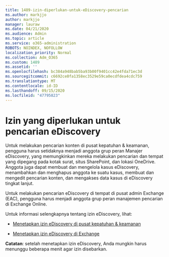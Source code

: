```yaml
---
title: 1489-izin-diperlukan-untuk-eDiscovery-pencarian
ms.author: markjjo
author: markjjo
manager: lauraw
ms.date: 04/21/2020
ms.audience: Admin
ms.topic: article
ms.service: o365-administration
ROBOTS: NOINDEX, NOFOLLOW
localization_priority: Normal
ms.collection: Adm_O365
ms.custom: 1489
ms.assetid: ''
ms.openlocfilehash: bc384a948bab5ba93b00f9401cc42e4fda71ec3d
ms.sourcegitcommit: c6692ce0fa1358ec3529e59ca0ecdfdea4cdc759
ms.translationtype: MT
ms.contentlocale: id-ID
ms.lasthandoff: 09/15/2020
ms.locfileid: "47795823"
---
```

# <a name="permissions-required-for-ediscovery-searches"></a>Izin yang diperlukan untuk pencarian eDiscovery

Untuk melakukan pencarian konten di pusat kepatuhan & keamanan, pengguna harus setidaknya menjadi anggota grup peran Manajer eDiscovery, yang memungkinkan mereka melakukan pencarian dan tempat yang dipegang pada kotak surat, situs SharePoint, dan lokasi OneDrive. Anggota juga dapat membuat dan mengelola kasus eDiscovery, menambahkan dan menghapus anggota ke suatu kasus, membuat dan mengedit pencarian konten, dan mengakses data kasus di eDiscovery tingkat lanjut.

Untuk melakukan pencarian eDiscovery di tempat di pusat admin Exchange (EAC), pengguna harus menjadi anggota grup peran manajemen pencarian di Exchange Online.

Untuk informasi selengkapnya tentang izin eDiscovery, lihat: 

- [Menetapkan izin eDiscovery di pusat kepatuhan & keamanan](https://docs.microsoft.com/microsoft-365/compliance/assign-ediscovery-permissions)

- [Menetapkan izin eDiscovery di Exchange](https://docs.microsoft.com/exchange/security-and-compliance/in-place-ediscovery/assign-ediscovery-permissions)

**Catatan**: setelah menetapkan izin eDiscovery, Anda mungkin harus menunggu beberapa menit agar izin disebarkan.
